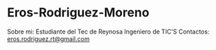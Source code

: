 # Eros-Rodriguez-Moreno
Sobre mi:
Estudiante del Tec de Reynosa
Ingeniero de TIC'S
Contactos: eros.rodriguez.rt@gmail.com
